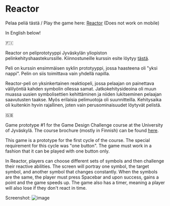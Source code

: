 # Reactor
Pelaa peliä tästä / Play the game here: [Reactor](http://users.jyu.fi/~joalerho/games/reactor/) (Does not work on mobile)

In English below!

🇫🇮

Reactor on peliprototyyppi Jyväskylän yliopiston pelinkehityshaastekurssille. Kiinnostuneille kurssin esite löytyy [tästä](https://sisu.jyu.fi/student/courseunit/otm-4c3ee968-c6ab-4cd0-b70a-874767e2e43c/brochure).

Peli on kurssin ensimmäisen syklin prototyyppi, jossa haasteena oli "yksi nappi". Pelin on siis toimittava vain yhdellä napilla.

Reactor-peli on yksinkertainen reaktiopeli, jossa pelaajan on painettava välilyöntiä kahden symbolin ollessa samat. Jatkokehitysideoina oli muun muassa uusien symbolisettien kehittäminen ja niiden lukitseminen pelaajan saavutusten taakse. Myös erilaisia pelimuotoja oli suunnitteilla. Kehitysaika oli kuitenkin hyvin rajallinen, joten vain perusominaisuudet löytyvät pelistä. 

🇬🇧

Game prototype #1 for the Game Design Challenge course at  the University of Jyväskylä. The course brochure (mostly in Finnish) can be found [here](https://sisu.jyu.fi/student/courseunit/otm-4c3ee968-c6ab-4cd0-b70a-874767e2e43c/brochure).

This game is a prototype for the first cycle of the course. The special requirement for this cycle was "one button". The game must work in a fashion that it can be played with one button only.

In Reactor, players can choose different sets of symbols and then challenge their reactive abilities. The screen will portray one symbol, the target symbol, and another symbol that changes constantly. When the symbols are the same, the player must press Spacebar and upon success, gains a point and the game speeds up. The game also has a timer, meaning a player will also lose if they don't react in time.

Screenshot:
![image](https://user-images.githubusercontent.com/63057682/213728741-9e3d0432-949e-49bf-a39e-f2f07cbccc30.png)
